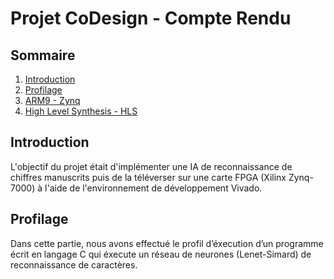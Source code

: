 # Projet CoDesign - Compte Rendu
## Sommaire
1. [Introduction](#intro)
2. [Profilage](#profilage)
3. [ARM9 - Zynq](#arm)
4. [High Level Synthesis - HLS](#hls)

## Introduction

L'objectif du projet était d'implémenter une IA de reconnaissance de chiffres manuscrits puis de la téléverser sur une carte FPGA (Xilinx Zynq-7000) à l'aide de l'environnement de développement Vivado.

## Profilage

Dans cette partie, nous avons effectué le profil d’éxecution d’un programme écrit en langage C qui éxecute un réseau de neurones (Lenet-Simard) de reconnaissance de caractères.
